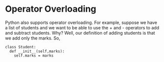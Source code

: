 # Operator Overloading

Python also supports operator overloading. For example, suppose we have a list of students and we want to be able to use the + and - operators to add and subtract students. Why? Well, our definition of adding students is that we add only the marks. So,
```
class Student:
  def __init__(self,marks):
    self.marks = marks
```
